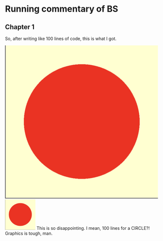 # Running commentary of BS

## Chapter 1

So, after writing like 100 lines of code, this is what I got.

![Chapter-1](images/chapter1.png)
<img src="images/chapter1.png" width="100" height="100">
This is so disappointing. I mean, 100 lines for a CIRCLE?! Graphics is tough, man.
